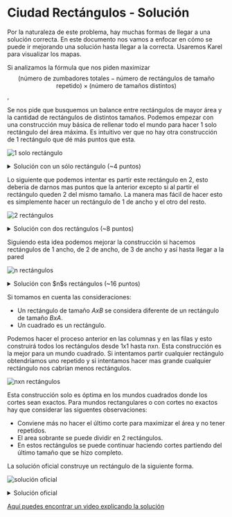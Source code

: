 # Ciudad Rectángulos - Solución

Por la naturaleza de este problema, hay muchas formas de llegar a una solución correcta. En este documento nos vamos a enfocar en cómo se puede ir mejorando una solución hasta llegar a la correcta. Usaremos Karel para visualizar los mapas.

Si analizamos la fórmula que nos piden maximizar $$(\text{número de zumbadores totales} - \text{número de rectángulos de tamaño repetido}) \times (\text{número de tamaños distintos})$$,

Se nos pide que busquemos un balance entre rectángulos de mayor área y la cantidad de rectángulos de distintos tamaños. Podemos empezar con una construcción muy básica de rellenar todo el mundo para hacer 1 solo rectángulo del área máxima. Es intuitivo ver que no hay otra construcción de 1 rectángulo que dé más puntos que esta.

![1 solo rectángulo](1-rect.png)

<details><summary>Solución con un sólo rectángulo (~4 puntos)</summary>

{{one_rect.cpp}}

</details>

Lo siguiente que podemos intentar es partir este rectángulo en 2, esto deberia de darnos mas puntos que la anterior excepto si al partir el rectángulo queden 2 del mismo tamaño. La manera mas fácil de hacer esto es simplemente hacer un rectángulo de 1 de ancho y el otro del resto.

![2 rectángulos](2-rect.png)

<details><summary>Solución con dos rectángulos (~8 puntos)</summary>

{{two_rects.cpp}}

</details>

Siguiendo esta idea podemos mejorar la construcción si hacemos rectángulos de 1 ancho, de 2 de ancho, de 3 de ancho y así hasta llegar a la pared

![n rectángulos](n-rect.png)

<details><summary>Solución con $n$s rectángulos (~16 puntos)</summary>

{{columns.cpp}}

</details>

Si tomamos en cuenta las consideraciones:

- Un rectángulo de tamaño $AxB$ se considera diferente de un rectángulo de tamaño $BxA$.
- Un cuadrado es un rectángulo.

Podemos hacer el proceso anterior en las columnas y en las filas y esto construirá todos los rectángulos desde 1x1 hasta nxn.
Esta construcción es la mejor para un mundo cuadrado. Si intentamos partir cualquier rectángulo obtendríamos uno repetido y si intentamos hacer mas grande cualquier rectángulo nos cabrían menos rectángulos.

![nxn rectángulos](nxn-rect.png)

Esta construcción solo es óptima en los mundos cuadrados donde los cortes sean exactos. Para mundos rectangulares o con cortes no exactos hay que considerar las siguentes observaciones:

- Conviene más no hacer el último corte para maximizar el área y no tener repetidos.
- El area sobrante se puede dividir en 2 rectángulos.
- En estos rectángulos se puede continuar haciendo cortes partiendo del último tamaño que se hizo completo.

La solución oficial construye un rectángulo de la siguiente forma.

![solución oficial](full-score.png)

<details><summary>Solución oficial</summary>

{{solution.cpp}}

</details>

[Aquí puedes encontrar un video explicando la solución](https://www.youtube.com/watch?v=4euwpzYETxc)